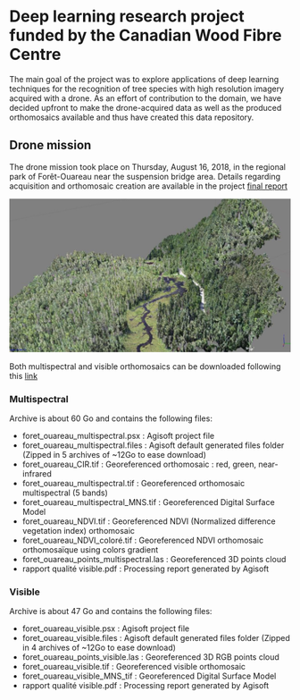 
# Deep learning research project funded by the Canadian Wood Fibre Centre

The main goal of the project was to explore applications of deep learning techniques for the recognition of tree species with high resolution imagery acquired with a drone. As an effort of contribution to the domain, we have decided upfront to make the drone-acquired data as well as the produced orthomosaics available and thus have created this data repository.

## Drone mission
The drone mission took place on Thursday, August 16, 2018, in the regional park of Forêt-Ouareau near the suspension bridge area. Details regarding acquisition and orthomosaic creation are available in the project [final report](CCFB02_Final_Report.pdf)

![3D Rendering](3D_rendering.jpg)

Both multispectral and visible orthomosaics can be downloaded following this [link](https://drive.google.com/drive/folders/1WxW4UG29zKYBbJ_ist9nXvfcZ8b_vnqt)

### Multispectral
Archive is about 60 Go and contains the following files:

* foret_ouareau_multispectral.psx : Agisoft project file
* foret_ouareau_multispectral.files : Agisoft default generated files folder (Zipped in 5 archives of ~12Go to ease download)
* foret_ouareau_CIR.tif : Georeferenced orthomosaic : red, green, near-infrared 
* foret_ouareau_multispectral.tif : Georeferenced orthomosaic multispectral (5 bands)
* foret_ouareau_multispectral_MNS.tif : Georeferenced Digital Surface Model
* foret_ouareau_NDVI.tif : Georeferenced NDVI (Normalized difference vegetation index) orthomosaic
* foret_ouareau_NDVI_coloré.tif : Georeferenced NDVI orthomosaic orthomosaïque using colors gradient
* foret_ouareau_points_multispectral.las : Georeferenced 3D points cloud
* rapport qualité visible.pdf : Processing report generated by Agisoft

### Visible 
Archive is about 47 Go and contains the following files:

* foret_ouareau_visible.psx : Agisoft project file
* foret_ouareau_visible.files : Agisoft default generated files folder (Zipped in 4 archives of ~12Go to ease download)
* foret_ouareau_points_visible.las : Georeferenced 3D RGB points cloud
* foret_ouareau_visible.tif : Georeferenced visible orthomosaic
* foret_ouareau_visible_MNS_tif : Georeferenced Digital Surface Model
* rapport qualité visible.pdf : Processing report generated by Agisoft

